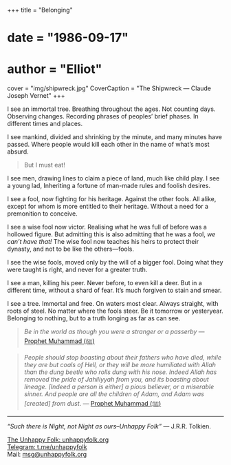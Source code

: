 +++
title = "Belonging"
# date = "1986-09-17"
# author = "Elliot"
cover = "img/shipwreck.jpg"
CoverCaption = "The Shipwreck — Claude Joseph Vernet"
+++

I see an immortal tree. Breathing throughout the ages. Not counting days. Observing changes. Recording phrases of peoples’ brief phases. In different times and places.

I see mankind, divided and shrinking by the minute, and many minutes have passed. Where people would kill each other in the name of what’s most absurd.

> But I must eat!

I see men, drawing lines to claim a piece of land, much like child play.
I see a young lad, Inheriting a fortune of man-made rules and foolish desires.

I see a fool, now fighting for his heritage. Against the other fools. All alike, except for whom is more entitled to their heritage. Without a need for a premonition to conceive.

I see a wise fool now victor. Realising what he was full of before was a hollowed figure. But admitting this is also admitting that he was a fool, _we can’t have that!_
The wise fool now teaches his heirs to protect their dynasty, and not to be like the others—fools.

I see the wise fools, moved only by the will of a bigger fool. Doing what they were taught is right, and never for a greater truth.

I see a man, killing his peer. Never before, to even kill a deer. But in a different time, without a shard of fear. It’s much forgiven to stain and smear.

I see a tree. Immortal and free. On waters most clear. Always straight, with roots of steel. No matter where the fools steer. Be it tomorrow or yesteryear. Belonging to nothing, but to a truth longing as far as can see.

> _Be in the world as though you were a stranger or a passerby_ — [Prophet Muhammad (ﷺ)](https://sunnah.com/mishkat:1604)

> _People should stop boasting about their fathers who have died, while they are but coals of Hell, or they will be more humiliated with Allah than the dung beetle who rolls dung with his nose. Indeed Allah has removed the pride of Jahiliyyah from you, and its boasting about lineage. [Indeed a person is either] a pious believer, or a miserable sinner. And people are all the children of Adam, and Adam was [created] from dust_. — [Prophet Muhammad (ﷺ)](https://sunnah.com/tirmidhi:3955)

---
_“Such there is Night, not Night as ours–Unhappy Folk”_ — J.R.R. Tolkien.

[The Unhappy Folk: unhappyfolk.org](https://unhappyfolk.org) \
[Telegram: t.me/unhappyfolk](t.me/unhappyfolk) \
Mail: msg@unhappyfolk.org 